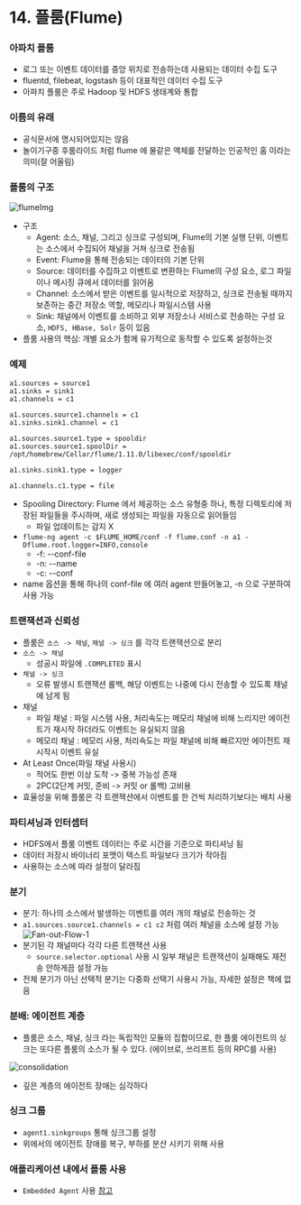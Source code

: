 # 14. 플룸(Flume)
### 아파치 플룸
- 로그 또는 이벤트 데이터를 중앙 위치로 전송하는데 사용되는 데이터 수집 도구
- fluentd, filebeat, logstash 등이 대표적인 데이터 수집 도구
- 아파치 플룸은 주로 Hadoop 및 HDFS 생태계와 통합
### 이름의 유래
- 공식문서에 명시되어있지는 않음
- 놀이기구중 후룸라이드 처럼 flume 에 물같은 액체를 전달하는 인공적인 홈 이라는 의미(잘 어울림)

### 플룸의 구조
![flumeImg](https://github.com/wjddusgh/jpa-study/assets/69251780/a0988513-c16e-467f-8505-29563c816b53)
- 구조
  - Agent: 소스, 채널, 그리고 싱크로 구성되며, Flume의 기본 실행 단위, 이벤트는 소스에서 수집되어 채널을 거쳐 싱크로 전송됨
  - Event: Flume을 통해 전송되는 데이터의 기본 단위
  - Source: 데이터를 수집하고 이벤트로 변환하는 Flume의 구성 요소, 로그 파일이나 메시징 큐에서 데이터를 읽어옴
  - Channel: 소스에서 받은 이벤트를 일시적으로 저장하고, 싱크로 전송될 때까지 보존하는 중간 저장소 역할, 메모리나 파일시스템 사용
  - Sink: 채널에서 이벤트를 소비하고 외부 저장소나 서비스로 전송하는 구성 요소, `HDFS, HBase, Solr` 등이 있음
- 플룸 사용의 핵심: 개별 요소가 함께 유기적으로 동작할 수 있도록 설정하는것

### 예제
```
a1.sources = source1
a1.sinks = sink1
a1.channels = c1

a1.sources.source1.channels = c1
a1.sinks.sink1.channel = c1

a1.sources.source1.type = spooldir
a1.sources.source1.spoolDir = /opt/homebrew/Cellar/flume/1.11.0/libexec/conf/spooldir

a1.sinks.sink1.type = logger

a1.channels.c1.type = file
```
- Spooling Directory: Flume 에서 제공하는 소스 유형중 하나, 특정 디렉토리에 저장된 파일들을 주시하며, 새로 생성되는 파일을 자동으로 읽어들임
  - 파일 업데이트는 감지 X
- `flume-ng agent -c $FLUME_HOME/conf -f flume.conf -n a1 -Dflume.root.logger=INFO,console`
  - -f: --conf-file
  - -n: --name
  - -c: --conf
- name 옵션을 통해 하나의 conf-file 에 여러 agent 만들어놓고, -n 으로 구분하여 사용 가능

### 트랜잭션과 신뢰성
- 플룸은 `소스 -> 채널`, `채널 -> 싱크` 를 각각 트랜잭션으로 분리
- `소스 -> 채널`
  - 성공시 파일에 `.COMPLETED` 표시
- `채널 -> 싱크`
  - 오류 발생시 트랜잭션 롤백, 해당 이벤트는 나중에 다시 전송할 수 있도록 채널에 남게 됨
- 채널
  - 파일 채널 : 파일 시스템 사용, 처리속도는 메모리 채널에 비해 느리지만 에이전트가 재시작 하더라도 이벤트는 유실되지 않음
  - 메모리 채널 : 메모리 사용, 처리속도는 파일 채널에 비해 빠르지만 에이전트 재시작시 이벤트 유실
- At Least Once(파일 채널 사용시)
  - 적어도 한번 이상 도착 -> 중복 가능성 존재
  - 2PC(2단계 커밋, 준비 -> 커밋 or 롤백) 고비용
- 효율성을 위해 플룸은 각 트랜잭션에서 이벤트를 한 건씩 처리하기보다는 배치 사용
### 파티셔닝과 인터셉터
- HDFS에서 플룸 이벤트 데이터는 주로 시간을 기준으로 파티셔닝 됨
- 데이터 저장시 바이너리 포맷이 텍스트 파일보다 크기가 작아짐
- 사용하는 소스에 따라 설정이 달라짐

### 분기
- 분기: 하나의 소스에서 발생하는 이벤트를 여러 개의 채널로 전송하는 것
- `a1.sources.source1.channels = c1 c2` 처럼 여러 채널을 소스에 설정 가능
  ![Fan-out-Flow-1](https://github.com/wjddusgh/jpa-study/assets/69251780/a7f0818e-1401-41c2-9d51-cad768322210)
- 분기된 각 채널마다 각각 다른 트랜잭션 사용
  - `source.selector.optional` 사용 시 일부 채널은 트랜잭션이 실패해도 재전송 안하게끔 설정 가능
- 전체 분기가 아닌 선택적 분기는 다중화 선택기 사용시 가능, 자세한 설정은 책에 없음

### 분배: 에이전트 계층
- 플룸은 소스, 채널, 싱크 라는 독립적인 모듈의 집합이므로, 한 플룸 에이전트의 싱크는 또다른 플룸의 소스가 될 수 있다. (에이브로, 쓰리프트 등의 RPC를 사용)

![consolidation](https://github.com/wjddusgh/jpa-study/assets/69251780/ae86e508-332f-4215-96d8-5288318467fc)
- 깊은 계층의 에이전트 장애는 심각하다

### 싱크 그룹
- `agent1.sinkgroups` 통해 싱크그룹 설정
- 위에서의 에이전트 장애를 복구, 부하를 분산 시키기 위해 사용

### 애플리케이션 내에서 플룸 사용
- `Embedded Agent` 사용 [참고](https://flume.apache.org/releases/content/1.5.0.1/apidocs/org/apache/flume/agent/embedded/EmbeddedAgent.html)


 

